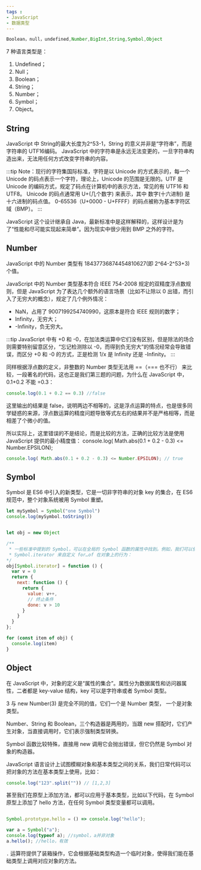 ```yaml
---
tags : 
- JavaScript
- 数据类型
---
```



```js
Boolean，null，undefined,Number,BigInt,String,Symbol,Object
```

7 种语言类型是：

1. Undefined； 
2. Null；
3. Boolean；
4. String； 
5. Number； 
6. Symbol；
7. Object。


## String

JavaScript 中 String的最大长度为2^53-1，String 的意义并非是“字符串”，而是字符串的 UTF16编码。
JavaScript 中的字符串是永远无法变更的，一旦字符串构造出来，无法用任何方式改变字符串的内容。

:::tip
Note：现行的字符集国际标准，字符是以 Unicode 的方式表示的，每一个 Unicode 的码点表示一个字符，理论上，Unicode 的范围是无限的。UTF 是 Unicode 的编码方式，规定了码点在计算机中的表示方法，常见的有 UTF16 和 UTF8。 Unicode 的码点通常用 U+(几个数字) 来表示，其中 数字(十六进制) 是十六进制的码点值。 0-65536（U+0000 - U+FFFF）的码点被称为基本字符区域（BMP）。
:::

JavaScript 这个设计继承自 Java，最新标准中是这样解释的，这样设计是为了“性能和尽可能实现起来简单”。因为现实中很少用到 BMP 之外的字符。

## Number

JavaScript 中的 Number 类型有 18437736874454810627(即 2^64-2^53+3) 个值。

JavaScript 中的 Number 类型基本符合 IEEE 754-2008 规定的双精度浮点数规则，但是 JavaScript 为了表达几个额外的语言场景（比如不让除以 0 出错，而引入了无穷大的概念），规定了几个例外情况：

- NaN，占用了 9007199254740990，这原本是符合 IEEE 规则的数字；
- Infinity，无穷大；
- -Infinity，负无穷大。

:::tip
JavaScript 中有 +0 和 -0，在加法类运算中它们没有区别，但是除法的场合则需要特别留意区分，“忘记检测除以 -0，而得到负无穷大”的情况经常会导致错误，而区分 +0 和 -0 的方式，正是检测 1/x 是 Infinity 还是 -Infinity。
:::

同样根据浮点数的定义，非整数的 Number 类型无法用 ==（=== 也不行） 来比较，一段著名的代码，这也正是我们第三题的问题，为什么在 JavaScript 中，0.1+0.2 不能 =0.3：

```js
console.log(0.1 + 0.2 == 0.3) //false
```

这里输出的结果是 false，说明两边不相等的，这是浮点运算的特点，也是很多同学疑惑的来源，浮点数运算的精度问题导致等式左右的结果并不是严格相等，而是相差了个微小的值。

所以实际上，这里错误的不是结论，而是比较的方法，正确的比较方法是使用 JavaScript 提供的最小精度值： console.log( Math.abs(0.1 + 0.2 - 0.3) <= Number.EPSILON);

```js
console.log( Math.abs(0.1 + 0.2 - 0.3) <= Number.EPSILON); // true
```

## Symbol

Symbol 是 ES6 中引入的新类型，它是一切非字符串的对象 key 的集合，在 ES6 规范中，整个对象系统被用 Symbol 重塑。

```js
let mySymbol = Symbol("one Symbol")
console.log(mySymbol.toString())


let obj = new Object

/**
 * 一些标准中提到的 Symbol，可以在全局的 Symbol 函数的属性中找到。例如，我们可以使用 
 * Symbol.iterator 来自定义 for…of 在对象上的行为：
*/
obj[Symbol.iterator] = function () {
  var v = 0
  return {
    next: function () {
      return {
        value: v++,
        // 终止条件
        done: v > 10
      }
    }
  }
};

for (const item of obj) {
  console.log(item)
}
```

## Object

在 JavaScript 中，对象的定义是“属性的集合”。属性分为数据属性和访问器属性，二者都是 key-value 结构，key 可以是字符串或者 Symbol 类型。

3 与 new Number(3) 是完全不同的值，它们一个是 Number 类型， 一个是对象类型。

Number、String 和 Boolean，三个构造器是两用的，当跟 new 搭配时，它们产生对象，当直接调用时，它们表示强制类型转换。

Symbol 函数比较特殊，直接用 new 调用它会抛出错误，但它仍然是 Symbol 对象的构造器。

JavaScript 语言设计上试图模糊对象和基本类型之间的关系，我们日常代码可以把对象的方法在基本类型上使用，比如：

```js
console.log("123".split("")) // [1,2,3]
```

甚至我们在原型上添加方法，都可以应用于基本类型，比如以下代码，在 Symbol 原型上添加了 hello 方法，在任何 Symbol 类型变量都可以调用。

```js

Symbol.prototype.hello = () => console.log("hello");

var a = Symbol("a");
console.log(typeof a); //symbol，a并非对象
a.hello(); //hello，有效
```


`.`  运算符提供了装箱操作，它会根据基础类型构造一个临时对象，使得我们能在基础类型上调用对应对象的方法。